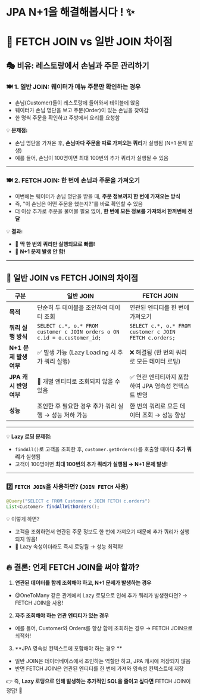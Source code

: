 # JPA N+1을 해결해봅시다 ! ✨

# 📌 FETCH JOIN vs 일반 JOIN 차이점

## 🎭 비유: 레스토랑에서 손님과 주문 관리하기

### 🍽️ 1. 일반 JOIN: 웨이터가 메뉴 주문만 확인하는 경우
- 손님(Customer)들이 레스토랑에 들어와서 테이블에 앉음
- 웨이터가 손님 명단을 보고 주문(Order)이 있는 손님을 찾아감
- 한 명씩 주문을 확인하고 주방에서 요리를 요청함

💡 **문제점:**
- 손님 명단을 가져온 후, **손님마다 주문을 따로 가져오는 쿼리**가 실행됨 (N+1 문제 발생)
- 예를 들어, 손님이 100명이면 최대 100번의 추가 쿼리가 실행될 수 있음

---

### 🍽️ 2. FETCH JOIN: 한 번에 손님과 주문을 가져오기
- 이번에는 웨이터가 손님 명단을 받을 때, **주문 정보까지 한 번에 가져오는 방식**
- 즉, "이 손님은 어떤 주문을 했는지?"를 바로 확인할 수 있음
- 더 이상 추가로 주문을 물어볼 필요 없이, **한 번에 모든 정보를 가져와서 한꺼번에 전달**

💡 **결과:**
- 🚀 **딱 한 번의 쿼리만 실행되므로 빠름!**
- 🚀 **N+1 문제 발생 안 함!**

---

## 📌 일반 JOIN vs FETCH JOIN의 차이점

| 구분 | 일반 JOIN | FETCH JOIN |
|------|-----------|-----------|
| **목적** | 단순히 두 테이블을 조인하여 데이터 조회 | 연관된 엔티티를 한 번에 가져오기 |
| **쿼리 실행 방식** | `SELECT c.*, o.* FROM customer c JOIN orders o ON c.id = o.customer_id;` | `SELECT c.*, o.* FROM customer c JOIN FETCH c.orders;` |
| **N+1 문제 발생 여부** | ✅ 발생 가능 (Lazy Loading 시 추가 쿼리 실행) | ❌ 해결됨 (한 번의 쿼리로 모든 데이터 로딩) |
| **JPA 캐시 반영 여부** | 🚨 개별 엔티티로 조회되지 않을 수 있음 | ✅ 연관 엔티티까지 포함하여 JPA 영속성 컨텍스트 반영 |
| **성능** | 조인한 후 필요한 경우 추가 쿼리 실행 → 성능 저하 가능 | 한 번의 쿼리로 모든 데이터 조회 → 성능 향상 |

---

💡 **Lazy 로딩 문제점:**
- `findAll()`로 고객을 조회한 후, `customer.getOrders()`를 호출할 때마다 **추가 쿼리**가 실행됨
- 고객이 100명이면 **최대 100번의 추가 쿼리가 실행됨 → N+1 문제 발생!**

---

### 2️⃣ `FETCH JOIN`을 사용하면? (`JOIN FETCH` 사용)
```java
@Query("SELECT c FROM Customer c JOIN FETCH c.orders")
List<Customer> findAllWithOrders();

```

💡 이렇게 하면?
- 고객을 조회하면서 연관된 주문 정보도 한 번에 가져오기 때문에 추가 쿼리가 실행되지 않음!
- 🚀 Lazy 속성이더라도 즉시 로딩됨 → 성능 최적화!

## 🔥 결론: 언제 FETCH JOIN을 써야 할까?

1. **연관된 데이터를 함께 조회해야 하고, N+1 문제가 발생하는 경우**
- @OneToMany 같은 관계에서 Lazy 로딩으로 인해 추가 쿼리가 발생한다면? → FETCH JOIN을 사용!

2. **자주 조회해야 하는 연관 엔티티가 있는 경우**
- 예를 들어, Customer와 Orders를 항상 함께 조회하는 경우 → FETCH JOIN으로 최적화!

3. **JPA 영속성 컨텍스트에 포함해야 하는 경우 **
- 일반 JOIN은 데이터베이스에서 조인하는 역할만 하고, JPA 캐시에 저장되지 않음
- 반면 FETCH JOIN은 연관된 엔티티를 한 번에 가져와 영속성 컨텍스트에 저장

👉 즉, **Lazy 로딩으로 인해 발생하는 추가적인 SQL을 줄이고 싶다면** FETCH JOIN이 정답! 🚀